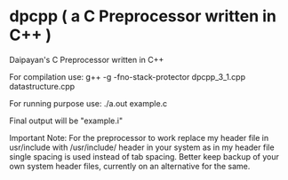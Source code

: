 # dpcpp ( a C Preprocessor written in C++ )
Daipayan's C Preprocessor written in C++

For compilation use: g++ -g -fno-stack-protector dpcpp_3_1.cpp datastructure.cpp

For running purpose use: ./a.out example.c

Final output will be "example.i"

Important Note: For the preprocessor to work replace my header file in usr/include with /usr/include/ header in your system as in my header file single spacing is used instead of tab spacing. Better keep backup of your own system header files, currently on an alternative for the same.
